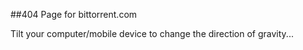 ##404 Page for bittorrent.com

Tilt your computer/mobile device to change the direction of gravity...